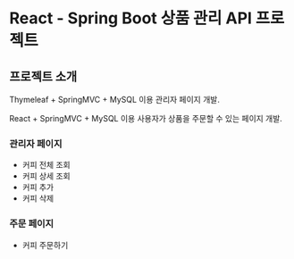 # React - Spring Boot 상품 관리 API 프로젝트

## 프로젝트 소개

Thymeleaf + SpringMVC + MySQL 이용 관리자 페이지 개발.

React + SpringMVC + MySQL 이용 사용자가 상품을 주문할 수 있는 페이지 개발.

### 관리자 페이지
- 커피 전체 조회 
- 커피 상세 조회
- 커피 추가
- 커피 삭제

### 주문 페이지
- 커피 주문하기
